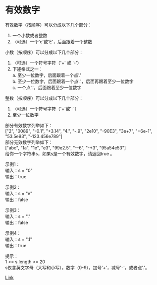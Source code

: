 <h1>有效数字</h1>

有效数字（按顺序）可以分成以下几个部分：</br>
1. 一个小数或者整数</br>
2. （可选）一个'e'或'E'，后面跟着一个整数</br>

小数（按顺序）可以分成以下几个部分：</br>
1. （可选）一个符号字符（'+' 或 '-'）</br>
2. 下述格式之一：</br>
a. 至少一位数字，后面跟着一个点'.'</br>
b. 至少一位数字，后面跟着一个点'.'，后面再跟着至少一位数字</br>
c. 一个点'.'，后面跟着至少一位数字</br>

整数（按顺序）可以分成以下几个部分：</br>
1. （可选）一个符号字符（'+'或'-'）</br>
2. 至少一位数字</br>

部分有效数字列举如下：</br>
["2", "0089", "-0.1", "+3.14", "4.", "-.9", "2e10", "-90E3", "3e+7", "+6e-1", "53.5e93", "-123.456e789"]</br>
部分无效数字列举如下：</br>
["abc", "1a", "1e", "e3", "99e2.5", "--6", "-+3", "95a54e53"]</br>
给你一个字符串s，如果s是一个有效数字，请返回true 。</br>

示例1：</br>
输入：s = "0"</br>
输出：true</br>

示例2：</br>
输入：s = "e"</br>
输出：false</br>

示例3：</br>
输入：s = "."</br>
输出：false</br>

示例4：</br>
输入：s = ".1"</br>
输出：true</br>

提示：</br>
1 <= s.length <= 20</br>
s仅含英文字母（大写和小写），数字（0-9），加号'+'，减号'-'，或者点'.'。</br>

[Link](https://leetcode-cn.com/problems/valid-number/)